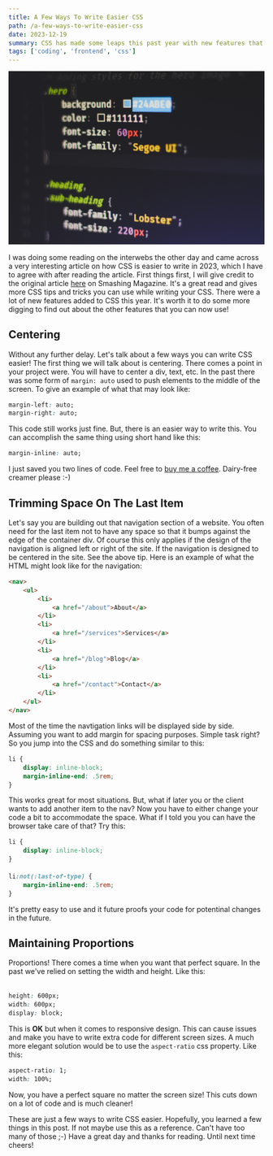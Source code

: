 ```yaml
---
title: A Few Ways To Write Easier CSS
path: /a-few-ways-to-write-easier-css
date: 2023-12-19
summary: CSS has made some leaps this past year with new features that you can use in your code. This post will share a few of those features you can use to write your CSS in your next project 
tags: ['coding', 'frontend', 'css']
---
```


![background](./images/blog_bg_12-19.jpg)


I was doing some reading on the interwebs the other day and came across a very interesting article on how CSS is easier to write in 2023, which I have to agree with after reading the article. First things first, I will give credit to the original article [here](https://www.smashingmagazine.com/2023/11/few-ways-css-easier-write-2023/) on Smashing Magazine. It's a great read and gives more CSS tips and tricks you can use while writing your CSS. There were a lot of new features added to CSS this year. It's worth it to do some more digging to find out about the other features that you can now use!

## Centering

Without any further delay. Let's talk about a few ways you can write CSS easier! The first thing we will talk about is centering. There comes a point in your project were. You will have to center a div, text, etc. In the past there was some form of `margin: auto` used to push elements to the middle of the screen. To give an example of what that may look like: 

```CSS
margin-left: auto;
margin-right: auto;
```

This code still works just fine. But, there is an easier way to write this. You can accomplish the same thing using short hand like this: 

```CSS
margin-inline: auto; 
```

I just saved you two lines of code. Feel free to [buy me a coffee](https://www.buymeacoffee.com/aaronjackson). Dairy-free creamer please :-) 


## Trimming Space On The Last Item

Let's say you are building out that navigation section of a website. You often need for the last item not to have any space so that it bumps against the edge of the container div. Of course this only applies if the design of the navigation is aligned left or right of the site. If the navigation is designed to be centered in the site. See the above tip. Here is an example of what the HTML might look like for the navigation: 

```HTML
<nav>
    <ul>
        <li>
            <a href="/about">About</a>
        </li>
        <li>
            <a href="/services">Services</a>
        </li>
        <li>
            <a href="/blog">Blog</a>
        </li>
        <li>
            <a href="/contact">Contact</a>   
        </li>
    </ul>
</nav>

```
Most of the time the navtigation links will be displayed side by side. Assuming you want to add margin for spacing purposes. Simple task right? So you jump into the CSS and do something similar to this: 

```CSS
li {
    display: inline-block;
    margin-inline-end: .5rem;
}
```

This works great for most situations. But, what if later you or the client wants to add another item to the nav? Now you have to either change your code a bit to accommodate the space. What if I told you you can have the browser take care of that? Try this: 

```CSS 
li {
    display: inline-block;
}

li:not(:last-of-type) {
    margin-inline-end: .5rem;
}
```

It's pretty easy to use and it future proofs your code for potentinal changes in the future. 

## Maintaining Proportions 

Proportions! There comes a time when you want that perfect square. In the past we've relied on setting the width and height. Like this: 

```CSS 

height: 600px;
width: 600px;
display: block;
```
This is **OK** but when it comes to responsive design. This can cause issues and make you have to write extra code for different screen sizes. A much more elegant solution would be to use the `aspect-ratio` css property. Like this: 

```CSS 
aspect-ratio: 1;
width: 100%;
```

Now, you have a perfect square no matter the screen size! This cuts down on a lot of code and is much cleaner!

These are just a few ways to write CSS easier. Hopefully, you learned a few things in this post. If not maybe use this as a reference. Can't have too many of those ;-) Have a great day and thanks for reading. Until next time cheers!


